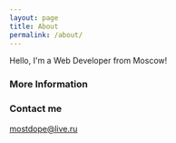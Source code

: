 ```yaml
---
layout: page
title: About
permalink: /about/
---
```


Hello, I'm a Web Developer from Moscow!


### More Information



### Contact me

[mostdope@live.ru](mailto:mostdope@live.ru)
